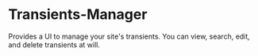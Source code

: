 Transients-Manager
==================

Provides a UI to manage your site's transients. You can view, search, edit, and delete transients at will.

